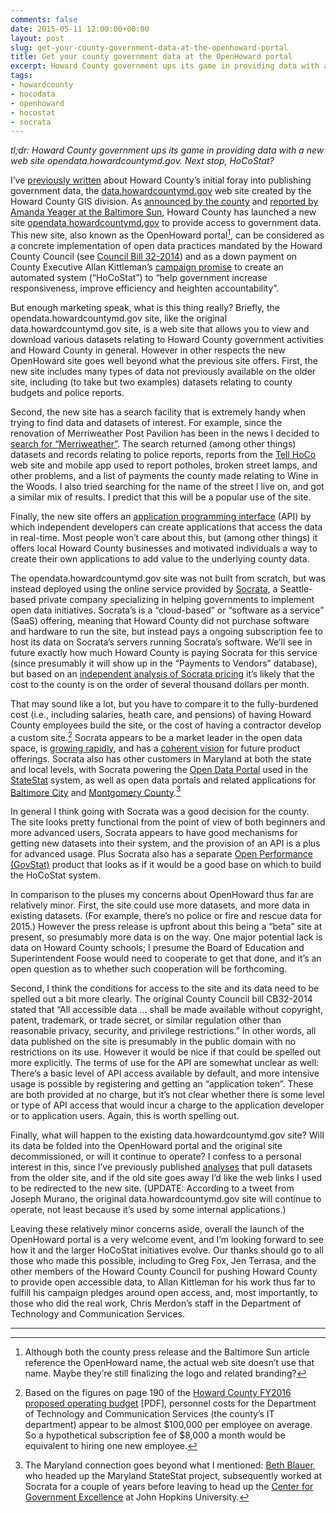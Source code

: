 ```yaml
---
comments: false
date: 2015-05-11 12:00:00+00:00
layout: post
slug: get-your-county-government-data-at-the-openhoward-portal
title: Get your county government data at the OpenHoward portal
excerpt: Howard County government ups its game in providing data with a new web site opendata.howardcountymd.gov. Next stop, HoCoStat?
tags:
- howardcounty
- hocodata
- openhoward
- hocostat
- socrata
---
```


_tl;dr: Howard County government ups its game in providing data with a new web site opendata.howardcountymd.gov. Next stop, HoCoStat?_

I’ve [previously
written](/2015/01/19/howard-county-government-by-the-numbers/) about
Howard County’s initial foray into publishing government data, the
[data.howardcountymd.gov](https://data.howardcountymd.gov) web site
created by the Howard County GIS division. As [announced by the
county](http://www.howardcountymd.gov/News050815.htm) and [reported by
Amanda Yeager at the Baltimore
Sun](http://www.baltimoresun.com/news/maryland/howard/ellicott-city/ph-ho-cf-open-howard-story.html),
Howard County has launched a new site
[opendata.howardcountymd.gov](https://opendata.howardcountymd.gov) to
provide access to government data. This new site, also known as the
OpenHoward portal[^1], can be considered as a concrete implementation of
open data practices mandated by the Howard County Council (see
[Council Bill
32-2014](https://apps.howardcountymd.gov/olis/LegislationDetail.aspx?LegislationID=839))
and as a down payment on County Executive Allan Kittleman’s [campaign
promise](https://web.archive.org/web/20141013202423/http://kittleman.com/hocostat/)
to create an automated system (“HoCoStat”) to “help government
increase responsiveness, improve efficiency and heighten
accountability”.

But enough marketing speak, what is this thing really? Briefly, the
opendata.howardcountymd.gov site, like the original
data.howardcountymd.gov site, is a web site that allows you to view
and download various datasets relating to Howard County government
activities and Howard County in general. However in other respects the
new OpenHoward site goes well beyond what the previous site
offers. First, the new site includes many types of data not previously
available on the older site, including (to take but two examples)
datasets relating to county budgets and police reports.

Second, the new site has a search facility that is extremely handy
when trying to find data and datasets of interest. For example, since
the renovation of Merriweather Post Pavilion has been in the news I
decided to [search for
“Merriweather”](https://opendata.howardcountymd.gov/en/browse?q=+merriweather). The
search returned (among other things) datasets and records relating to
police reports, reports from the [Tell
HoCo](http://www.howardcountymd.gov/tellhoco.htm) web site and mobile
app used to report potholes, broken street lamps, and other problems,
and a list of payments the county made relating to Wine in the
Woods. I also tried searching for the name of the street I live on,
and got a similar mix of results. I predict that this will be a
popular use of the site.

Finally, the new site offers an [application programming
interface](https://opendata.howardcountymd.gov/developers) (API) by
which independent developers can create applications that access the
data in real-time. Most people won’t care about this, but (among other
things) it offers local Howard County businesses and motivated
individuals a way to create their own applications to add value to the
underlying county data.

The opendata.howardcountymd.gov site was not built from scratch, but
was instead deployed using the online service provided by
[Socrata](http://www.socrata.com), a Seattle-based private company
specializing in helping governments to implement open data
initiatives. Socrata’s is a “cloud-based” or “software as a service”
(SaaS) offering, meaning that Howard County did not purchase software
and hardware to run the site, but instead pays a ongoing subscription
fee to host its data on Socrata’s servers running Socrata’s
software. We’ll see in future exactly how much Howard County is paying
Socrata for this service (since presumably it will show up in the
“Payments to Vendors” database), but based on an [independent analysis
of Socrata pricing](https://thomaslevine.com/!/socrata-products/) it’s
likely that the cost to the county is on the order of several thousand
dollars per month.

That may sound like a lot, but you have to compare it to the
fully-burdened cost (i.e., including salaries, heath care, and
pensions) of having Howard County employees build the site, or the
cost of having a contractor develop a custom site.[^2] Socrata appears
to be a market leader in the open data space, is [growing
rapidly](http://www.socrata.com/newsroom-article/socrata-continues-to-catapult-data-driven-government-forward-with-robust-q1-2015-results/),
and has a [coherent
vision](http://www.govtech.com/data/Open-Data-Goes-Mainstream-Accelerates-Success-for-Socrata.html)
for future product offerings. Socrata also has other customers in
Maryland at both the state and local levels, with Socrata powering the
[Open Data Portal](https://data.maryland.gov) used in the
[StateStat](http://www.statestat.maryland.gov) system, as well as open
data portals and related applications for [Baltimore
City](https://data.baltimorecity.gov) and [Montgomery
County](https://data.montgomerycountymd.gov).[^3]

In general I think going with Socrata was a good decision for the
county. The site looks pretty functional from the point of view of
both beginners and more advanced users, Socrata appears to have good
mechanisms for getting new datasets into their system, and the
provision of an API is a plus for advanced usage. Plus Socrata also
has a separate [Open Performance
(GovStat)](http://www.socrata.com/products/open-performance-govstat/)
product that looks as if it would be a good base on which to build the
HoCoStat system.

In comparison to the pluses my concerns about OpenHoward thus far are
relatively minor. First, the site could use more datasets, and more
data in existing datasets. (For example, there’s no police or fire and
rescue data for 2015.) However the press release is upfront about this
being a “beta” site at present, so presumably more data is on the
way. One major potential lack is data on Howard County schools; I
presume the Board of Education and Superintendent Foose would need to
cooperate to get that done, and it’s an open question as to whether
such cooperation will be forthcoming.

Second, I think the conditions for access to the site and its data
need to be spelled out a bit more clearly. The original County Council
bill CB32-2014 stated that “All accessible data ... shall be made
available without copyright, patent, trademark, or trade secret, or
similar regulation other than reasonable privacy, security, and
privilege restrictions.” In other words, all data published on the
site is presumably in the public domain with no restrictions on its
use. However it would be nice if that could be spelled out more
explicitly. The terms of use for the API are somewhat unclear as well:
There’s a basic level of API access available by default, and more
intensive usage is possible by registering and getting an “application
token”. These are both provided at no charge, but it’s not clear
whether there is some level or type of API access that would incur a
charge to the application developer or to application users. Again,
this is worth spelling out.

Finally, what will happen to the existing data.howardcountymd.gov
site? Will its data be folded into the OpenHoward portal and the
original site decommissioned, or will it continue to operate? I
confess to a personal interest in this, since I’ve previously
published [analyses](http://rpubs.com/frankhecker/) that pull datasets
from the older site, and if the old site goes away I’d like the web
links I used to be redirected to the new site. (UPDATE: According to a
tweet from Joseph Murano, the original data.howardcountymd.gov site
will continue to operate, not least because it’s used by some internal
applications.)

Leaving these relatively minor concerns aside, overall the launch of
the OpenHoward portal is a very welcome event, and I’m looking forward
to see how it and the larger HoCoStat initiatives evolve. Our thanks
should go to all those who made this possible, including to Greg Fox,
Jen Terrasa, and the other members of the Howard County Council for
pushing Howard County to provide open accessible data, to Allan
Kittleman for his work thus far to fulfill his campaign pledges around
open access, and, most importantly, to those who did the real work,
Chris Merdon’s staff in the Department of Technology and Communication
Services.

* * *

[^1]: Although both the county press release and the Baltimore Sun article reference the OpenHoward name, the actual web site doesn’t use that name. Maybe they’re still finalizing the logo and related branding?

[^2]: Based on the figures on page 190 of the [Howard County FY2016 proposed operating budget](http://www.howardcountymd.gov/Budget2016.pdf) [PDF], personnel costs for the Department of Technology and Communication Services (the county’s IT department) appear to be almost $100,000 per employee on average. So a hypothetical subscription fee of $8,000 a month would be equivalent to hiring one new employee.

[^3]: The Maryland connection goes beyond what I mentioned: [Beth Blauer](https://www.linkedin.com/pub/beth-blauer/53/838/10), who headed up the Maryland StateStat project, subsequently worked at Socrata for a couple of years before leaving to head up the [Center for Government Excellence](http://hub.jhu.edu/2015/04/20/what-works-cities) at John Hopkins University.
